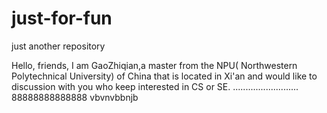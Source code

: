 # just-for-fun

just another repository

Hello,
friends,
I am GaoZhiqian,a master from the NPU( Northwestern Polytechnical University) of China that is located in Xi'an and would like to discussion with you who keep interested in CS or SE.
..........................
88888888888888
vbvnvbbnjb
